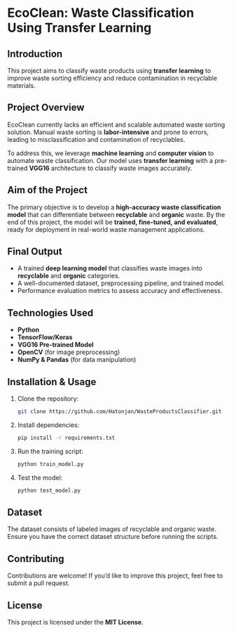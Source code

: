 # **EcoClean: Waste Classification Using Transfer Learning**

## **Introduction**
This project aims to classify waste products using **transfer learning** to improve waste sorting efficiency and reduce contamination in recyclable materials.

## **Project Overview**
EcoClean currently lacks an efficient and scalable automated waste sorting solution. Manual waste sorting is **labor-intensive** and prone to errors, leading to misclassification and contamination of recyclables. 

To address this, we leverage **machine learning** and **computer vision** to automate waste classification. Our model uses **transfer learning** with a pre-trained **VGG16** architecture to classify waste images accurately.

## **Aim of the Project**
The primary objective is to develop a **high-accuracy waste classification model** that can differentiate between **recyclable** and **organic** waste. By the end of this project, the model will be **trained, fine-tuned, and evaluated**, ready for deployment in real-world waste management applications.

## **Final Output**
- A trained **deep learning model** that classifies waste images into **recyclable** and **organic** categories.
- A well-documented dataset, preprocessing pipeline, and trained model.
- Performance evaluation metrics to assess accuracy and effectiveness.

## **Technologies Used**
- **Python**
- **TensorFlow/Keras**
- **VGG16 Pre-trained Model**
- **OpenCV** (for image preprocessing)
- **NumPy & Pandas** (for data manipulation)

## **Installation & Usage**
1. Clone the repository:
   ```bash
   git clone https://github.com/Hatonjan/WasteProductsClassifier.git
   ```
2. Install dependencies:
   ```bash
   pip install -r requirements.txt
   ```
3. Run the training script:
   ```bash
   python train_model.py
   ```
4. Test the model:
   ```bash
   python test_model.py
   ```

## **Dataset**
The dataset consists of labeled images of recyclable and organic waste. Ensure you have the correct dataset structure before running the scripts.

## **Contributing**
Contributions are welcome! If you’d like to improve this project, feel free to submit a pull request.

## **License**
This project is licensed under the **MIT License**.
